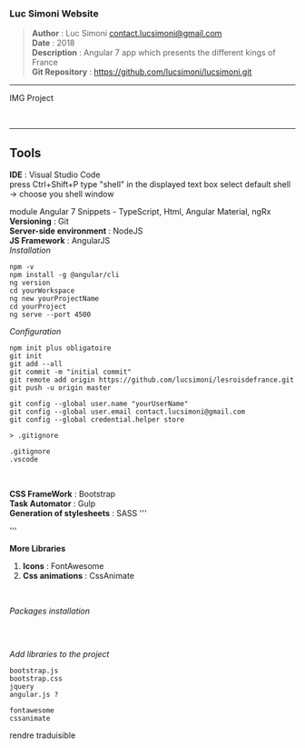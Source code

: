 ### Luc Simoni Website

> **Author** : Luc Simoni <contact.lucsimoni@gmail.com> <br>
> **Date** : 2018 <br>
> **Description** : Angular 7 app which presents the different kings of France <br>
> **Git Repository** : https://github.com/lucsimoni/lucsimoni.git <br>

---

IMG Project

<br>

---

## Tools

**IDE** : Visual Studio Code <br>
press Ctrl+Shift+P
type "shell" in the displayed text box
select default shell -> choose you shell window

module
Angular 7 Snippets - TypeScript, Html, Angular Material, ngRx
<br>
**Versioning** : Git
<br>
**Server-side environment** : NodeJS
<br>
**JS Framework** : AngularJS <br>
*Installation* <br>
```linux
npm -v
npm install -g @angular/cli
ng version
cd yourWorkspace
ng new yourProjectName
cd yourProject
ng serve --port 4500
```
*Configuration*
```linux
npm init plus obligatoire
git init
git add --all
git commit -m "initial commit"
git remote add origin https://github.com/lucsimoni/lesroisdefrance.git
git push -u origin master

git config --global user.name "yourUserName"
git config --global user.email contact.lucsimoni@gmail.com
git config --global credential.helper store

> .gitignore

.gitignore
.vscode
```

<br>

**CSS FrameWork** : Bootstrap
<br>
**Task Automator** : Gulp
<br>
**Generation of stylesheets** : SASS
'''

'''
<br>

**More Libraries**
<br>
1. **Icons** : FontAwesome
2. **Css animations** : CssAnimate

<br>

*Packages installation*
```

```

<br>

*Add libraries to the project*
```
bootstrap.js
bootstrap.css
jquery
angular.js ?

fontawesome
cssanimate
```

rendre traduisible
